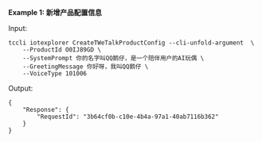 **Example 1: 新增产品配置信息**



Input: 

```
tccli iotexplorer CreateTWeTalkProductConfig --cli-unfold-argument  \
    --ProductId O0IJ89GD \
    --SystemPrompt 你的名字叫QQ鹅仔，是一个陪伴用户的AI玩偶 \
    --GreetingMessage 你好呀，我叫QQ鹅仔 \
    --VoiceType 101006
```

Output: 
```
{
    "Response": {
        "RequestId": "3b64cf0b-c10e-4b4a-97a1-40ab7116b362"
    }
}
```

